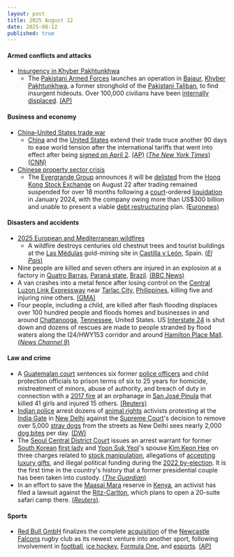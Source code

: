```yaml
---
layout: post
title: 2025 August 12
date: 2025-08-12
published: true
---
```



#### Armed conflicts and attacks

* [Insurgency in Khyber Pakhtunkhwa](https://en.wikipedia.org/wiki/Insurgency_in_Khyber_Pakhtunkhwa "Insurgency in Khyber Pakhtunkhwa")
  * The [Pakistani Armed Forces](https://en.wikipedia.org/wiki/Pakistani_Armed_Forces "Pakistani Armed Forces") launches an operation in [Bajaur](https://en.wikipedia.org/wiki/Bajaur "Bajaur"), [Khyber Pakhtunkhwa](https://en.wikipedia.org/wiki/Khyber_Pakhtunkhwa "Khyber Pakhtunkhwa"), a former stronghold of the [Pakistani Taliban](https://en.wikipedia.org/wiki/Pakistani_Taliban "Pakistani Taliban"), to find insurgent hideouts. Over 100,000 civilians have been [internally displaced](https://en.wikipedia.org/wiki/Internal_displacement "Internal displacement"). [(AP)](https://apnews.com/article/pakistan-military-offensive-northwest-c7315f68a7eab6a1cfa27e2e05ae6f20)

#### Business and economy

* [China–United States trade war](https://en.wikipedia.org/wiki/China%E2%80%93United_States_trade_war "China–United States trade war")
  * [China](https://en.wikipedia.org/wiki/China "China") and the [United States](https://en.wikipedia.org/wiki/United_States "United States") extend their trade truce another 90 days to ease world tension after the international tariffs that went into effect after being [signed on April 2](https://en.wikipedia.org/wiki/Liberation_Day_tariffs "Liberation Day tariffs"). [(AP)](https://apnews.com/article/trump-trade-tariffs-china-deadline-ad2c003e9a709a1dfdfc9a9fd3798baf) [(*The New York Times*)](https://www.nytimes.com/2025/08/11/us/politics/us-china-trade-tariffs-deal.html) [(CNN)](https://www.cnn.com/2025/08/11/economy/us-china-tariff-extension)
* [Chinese property sector crisis](https://en.wikipedia.org/wiki/Chinese_property_sector_crisis_%282020%E2%80%93present%29 "Chinese property sector crisis (2020–present)")
  * The [Evergrande Group](https://en.wikipedia.org/wiki/Evergrande_Group "Evergrande Group") announces it will be [delisted](https://en.wikipedia.org/wiki/Delisting_%28stock%29 "Delisting (stock)") from the [Hong Kong Stock Exchange](https://en.wikipedia.org/wiki/Hong_Kong_Stock_Exchange "Hong Kong Stock Exchange") on August 22 after trading remained suspended for over 18 months following a [court](https://en.wikipedia.org/wiki/Judiciary_of_Hong_Kong "Judiciary of Hong Kong")-ordered [liquidation](https://en.wikipedia.org/wiki/Liquidation "Liquidation") in January 2024, with the company owing more than US$300 billion and unable to present a viable [debt restructuring](https://en.wikipedia.org/wiki/Debt_restructuring "Debt restructuring") plan. [(Euronews)](https://www.euronews.com/business/2025/08/12/worlds-most-indebted-company-china-evergrande-delisted-from-hong-kong-stock-exchange)

#### Disasters and accidents

* [2025 European and Mediterranean wildfires](https://en.wikipedia.org/wiki/2025_European_and_Mediterranean_wildfires "2025 European and Mediterranean wildfires")
  * A wildfire destroys centuries old chestnut trees and tourist buildings at the [Las Médulas](https://en.wikipedia.org/wiki/Las_M%C3%A9dulas "Las Médulas") gold-mining site in [Castilla y León](https://en.wikipedia.org/wiki/Castilla_y_Le%C3%B3n "Castilla y León"), Spain. [(*El País*)](https://elpais.com/clima-y-medio-ambiente/2025-08-12/las-medulas-un-paisaje-cultural-que-modelaron-los-romanos-y-ahora-cercan-las-llamas.html)
* Nine people are killed and seven others are injured in an explosion at a factory in [Quatro Barras](https://en.wikipedia.org/wiki/Quatro_Barras "Quatro Barras"), [Paraná state](https://en.wikipedia.org/wiki/Paran%C3%A1_state "Paraná state"), [Brazil](https://en.wikipedia.org/wiki/Brazil "Brazil"). [(BBC News)](https://www.bbc.com/news/articles/cp89jr2jz34o)
* A van crashes into a metal fence after losing control on the [Central Luzon Link Expressway](https://en.wikipedia.org/wiki/Central_Luzon_Link_Expressway "Central Luzon Link Expressway") near [Tarlac City](https://en.wikipedia.org/wiki/Tarlac_City "Tarlac City"), [Philippines](https://en.wikipedia.org/wiki/Philippines "Philippines"), killing five and injuring nine others. [(GMA)](https://www.gmanetwork.com/regionaltv/news/109631/5-dead-9-hurt-in-tarlac-van-crash/story/)
* Four people, including a child, are killed after flash flooding displaces over 100 hundred people and floods homes and businesses in and around [Chattanooga](https://en.wikipedia.org/wiki/Chattanooga "Chattanooga"), [Tennessee](https://en.wikipedia.org/wiki/Tennessee "Tennessee"), United States. US [Interstate 24](https://en.wikipedia.org/wiki/Interstate_24 "Interstate 24") is shut down and dozens of rescues are made to people stranded by flood waters along the I24/HWY153 corridor and around [Hamilton Place Mall](https://en.wikipedia.org/wiki/Hamilton_Place_%28shopping_mall%29 "Hamilton Place (shopping mall)"). [(*News Channel 9*)](https://newschannel9.com/news/local/flash-flooding-creates-hazardous-road-conditions-shuts-down-i-24-west-in-hamilton-county)

#### Law and crime

* A [Guatemalan court](https://en.wikipedia.org/wiki/Judiciary_of_Guatemala "Judiciary of Guatemala") sentences six former [police officers](https://en.wikipedia.org/wiki/National_Civil_Police_%28Guatemala%29 "National Civil Police (Guatemala)") and child protection officials to prison terms of six to 25 years for homicide, mistreatment of minors, abuse of authority, and breach of duty in connection with a [2017 fire](https://en.wikipedia.org/wiki/2017_Guatemala_orphanage_fire "2017 Guatemala orphanage fire") at an orphanage in [San José Pinula](https://en.wikipedia.org/wiki/San_Jos%C3%A9_Pinula "San José Pinula") that killed 41 girls and injured 15 others. [(Reuters)](https://www.reuters.com/world/americas/guatemala-sentences-officials-over-2017-shelter-fire-that-killed-41-girls-2025-08-12/)
* [Indian police](https://en.wikipedia.org/wiki/Indian_Police_Service "Indian Police Service") arrest dozens of [animal rights](https://en.wikipedia.org/wiki/Animal_rights "Animal rights") activists protesting at the [India Gate](https://en.wikipedia.org/wiki/India_Gate "India Gate") in [New Delhi](https://en.wikipedia.org/wiki/New_Delhi "New Delhi") against the [Supreme Court](https://en.wikipedia.org/wiki/Supreme_Court_of_India "Supreme Court of India")'s decision to remove over 5,000 [stray dogs](https://en.wikipedia.org/wiki/Stray_dog "Stray dog") from the streets as New Delhi sees nearly 2,000 [dog bites](https://en.wikipedia.org/wiki/Dog_bite "Dog bite") per day. [(DW)](https://www.dw.com/en/india-dozens-detained-for-protesting-top-courts-dog-order/a-73615797)
* The [Seoul Central District Court](https://en.wikipedia.org/wiki/Judiciary_of_South_Korea "Judiciary of South Korea") issues an arrest warrant for former [South Korean](https://en.wikipedia.org/wiki/South_Korea "South Korea") [first lady](https://en.wikipedia.org/wiki/First_Lady_of_South_Korea "First Lady of South Korea") and [Yoon Suk Yeol](https://en.wikipedia.org/wiki/Yoon_Suk_Yeol "Yoon Suk Yeol")'s spouse [Kim Keon Hee](https://en.wikipedia.org/wiki/Kim_Keon_Hee "Kim Keon Hee") on three charges related to [stock manipulation](https://en.wikipedia.org/wiki/Market_manipulation "Market manipulation"), allegations of [accepting luxury gifts](https://en.wikipedia.org/wiki/Bribery "Bribery"), and illegal political funding during the [2022 by-election](https://en.wikipedia.org/wiki/2022_South_Korean_by-elections "2022 South Korean by-elections"). It is the first time in the country's history that a former presidential couple has been taken into custody. [(*The Guardian*)](https://www.theguardian.com/world/2025/aug/12/south-korean-court-orders-arrest-of-impeached-former-president-wife-kim-keon-hee)
* In an effort to save the [Maasai Mara](https://en.wikipedia.org/wiki/Maasai_Mara "Maasai Mara") reserve in [Kenya](https://en.wikipedia.org/wiki/Kenya "Kenya"), an activist has filed a lawsuit against the [Ritz-Carlton](https://en.wikipedia.org/wiki/Ritz-Carlton "Ritz-Carlton"), which plans to open a 20-suite safari camp there. [(*Reuters*)](https://www.reuters.com/business/environment/kenyan-activist-tries-block-new-ritz-carlton-safari-lodge-opening-2025-08-12/).

#### Sports

* [Red Bull GmbH](https://en.wikipedia.org/wiki/Red_Bull_GmbH "Red Bull GmbH") finalizes the complete [acquisition](https://en.wikipedia.org/wiki/Mergers_and_acquisitions "Mergers and acquisitions") of the [Newcastle Falcons](https://en.wikipedia.org/wiki/Newcastle_Falcons "Newcastle Falcons") rugby club as its newest venture into another sport, following involvement in [football](https://en.wikipedia.org/wiki/Football "Football"), [ice hockey](https://en.wikipedia.org/wiki/Ice_hockey "Ice hockey"), [Formula One](https://en.wikipedia.org/wiki/Formula_One "Formula One"), and [esports](https://en.wikipedia.org/wiki/Esports "Esports"). [(AP)](https://apnews.com/article/red-bull-newcastle-rugby-b2e4a0b65866261d26bcb3f031b8c96b)
